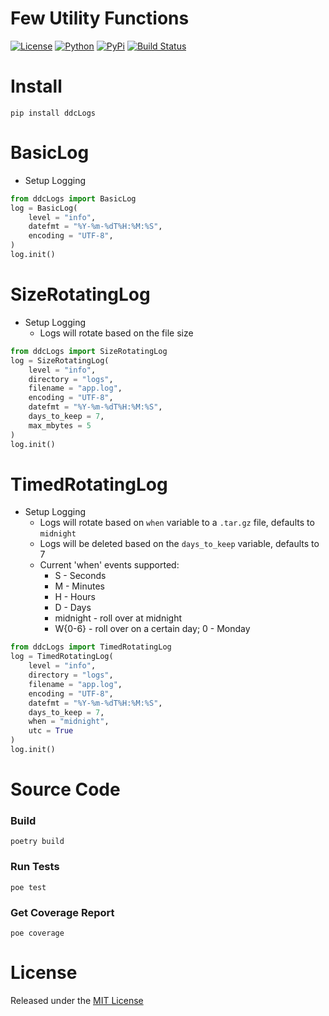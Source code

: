 # Few Utility Functions

[![License](https://img.shields.io/github/license/ddc/ddcLogs.svg?style=plastic)](https://github.com/ddc/ddcLogs/blob/master/LICENSE)
[![Python](https://img.shields.io/badge/Python-3.10+-blue.svg?style=plastic)](https://www.python.org)
[![PyPi](https://img.shields.io/pypi/v/ddcLogs.svg?style=plastic)](https://pypi.python.org/pypi/ddcLogs)
[![Build Status](https://img.shields.io/endpoint.svg?url=https%3A//actions-badge.atrox.dev/ddc/ddcLogs/badge?ref=main&style=plastic&label=build&logo=none)](https://actions-badge.atrox.dev/ddc/ddcLogs/goto?ref=main)


# Install
```shell
pip install ddcLogs
```


# BasicLog
+ Setup Logging
```python
from ddcLogs import BasicLog
log = BasicLog(
    level = "info",
    datefmt = "%Y-%m-%dT%H:%M:%S",
    encoding = "UTF-8",
)
log.init()
```


# SizeRotatingLog
+ Setup Logging
    + Logs will rotate based on the file size
```python
from ddcLogs import SizeRotatingLog
log = SizeRotatingLog(
    level = "info",
    directory = "logs",
    filename = "app.log",
    encoding = "UTF-8",
    datefmt = "%Y-%m-%dT%H:%M:%S",
    days_to_keep = 7,
    max_mbytes = 5
)
log.init()
```


# TimedRotatingLog
+ Setup Logging
    + Logs will rotate based on `when` variable to a `.tar.gz` file, defaults to `midnight`
    + Logs will be deleted based on the `days_to_keep` variable, defaults to 7
    + Current 'when' events supported:
        + S - Seconds
        + M - Minutes
        + H - Hours
        + D - Days
        + midnight - roll over at midnight
        + W{0-6} - roll over on a certain day; 0 - Monday
```python
from ddcLogs import TimedRotatingLog
log = TimedRotatingLog(
    level = "info",
    directory = "logs",
    filename = "app.log",
    encoding = "UTF-8",
    datefmt = "%Y-%m-%dT%H:%M:%S",
    days_to_keep = 7,
    when = "midnight",
    utc = True
)
log.init()
```


# Source Code
### Build
```shell
poetry build
```


### Run Tests
```shell
poe test
```


### Get Coverage Report
```shell
poe coverage
```


# License
Released under the [MIT License](LICENSE)
